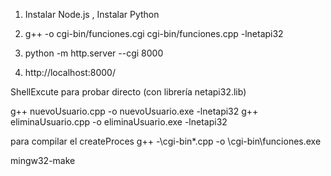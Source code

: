
1. Instalar Node.js , Instalar Python 

2. g++ -o cgi-bin/funciones.cgi cgi-bin/funciones.cpp -lnetapi32

3. python -m http.server --cgi 8000

4. http://localhost:8000/


ShellExcute
para probar directo (con librería netapi32.lib)

g++ nuevoUsuario.cpp -o nuevoUsuario.exe -lnetapi32
g++ eliminaUsuario.cpp -o eliminaUsuario.exe -lnetapi32


para compilar el createProces 
g++ -\cgi-bin\*.cpp -o \cgi-bin\funciones.exe

mingw32-make